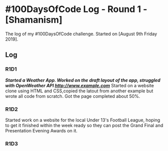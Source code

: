 # #100DaysOfCode Log - Round 1 - [Shamanism]

The log of my #100DaysOfCode challenge. Started on [August 9th Friday 2019].

## Log

### R1D1 
***Started a Weather App. Worked on the draft layout of the app, struggled with OpenWeather API http://www.example.com***
Started on a website clone using HTML and CSS,copied the latout from another example but wrote all code from scratch. Got the page completed about 50%.

### R1D2
Started work on a website for the local Under 13's Football League, hoping to get it finished within the week ready so they can post the Grand Final and Presentation Evening Awards on it.

### R1D3
